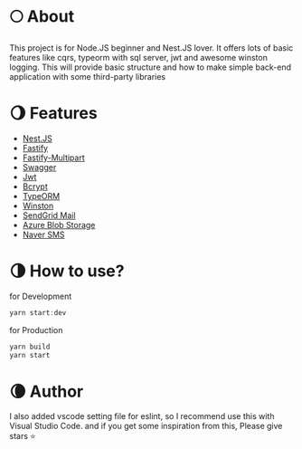 # 🌕 About

This project is for Node.JS beginner and Nest.JS lover. It offers lots of basic features like cqrs, typeorm with sql server, jwt and awesome winston logging. This will provide basic structure and how to make simple back-end application with some third-party libraries

# 🌖 Features

- [Nest.JS](https://www.npmjs.com/package/@nestjs/core)
- [Fastify](https://www.npmjs.com/package/@nestjs/platform-fastify)
- [Fastify-Multipart](https://www.npmjs.com/package/fastify-multipart)
- [Swagger](https://www.npmjs.com/package/@nestjs/swagger)
- [Jwt](https://www.npmjs.com/package/@nestjs/jwt)
- [Bcrypt](https://www.npmjs.com/package/bcrypt)
- [TypeORM](https://www.npmjs.com/package/@nestjs/typeorm)
- [Winston](https://www.npmjs.com/package/winston)
- [SendGrid Mail](https://sendgrid.com)
- [Azure Blob Storage](https://azure.microsoft.com/en-us/services/storage/blobs)
- [Naver SMS](https://www.ncloud.com/product/applicationService/sens)

# 🌗 How to use?

for Development

```jsx
yarn start:dev
```

for Production

```jsx
yarn build
yarn start
```

# 🌘 Author

I also added vscode setting file for eslint, so I recommend use this with Visual Studio Code. and if you get some inspiration from this, Please give stars ⭐
